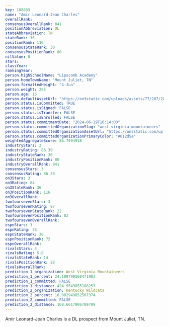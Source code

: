 ```yaml
---
key: 108883
name: "Amir Leonard-Jean Charles"
overallRank: 
consensusOverallRank: 841
positionAbbreviation: DL
stateAbbreviation: TN
stateRank: 36
positionRank: 116
consensusStateRank: 30
consensusPositionRank: 80
nilValue: 0
stars: 
classYear: 
rankingYear: 
person.highSchoolName: "Lipscomb Academy"
person.homeTownName: "Mount Juliet, TN"
person.formattedHeight: "4-Jun"
person.weight: 285
person.age: 16
person.defaultAssetUrl: "https://on3static.com/uploads/assets/77/287/287077.png"
person.status.isCommitted: TRUE
person.status.isSigned: FALSE
person.status.isTransfer: FALSE
person.status.isEnrolled: FALSE
person.status.commitmentDate: "2024-06-19T16:14:00"
person.status.committedOrganizationSlug: "west-virginia-mountaineers"
person.status.committedOrganizationAssetUrl: "https://on3static.com/uploads/assets/789/149/149789.svg"
person.status.committedOrganizationPrimaryColor: "#012d5e"
weightedAggregateScore: 86.7094918
industryStars: 3
industryRating: 86.39
industryStateRank: 30
industryPositionRank: 80
industryOverallRank: 841
consensusStars: 3
consensusRating: 86.39
on3Stars: 3
on3Rating: 84
on3StateRank: 36
on3PositionRank: 116
on3OverallRank: 
twofoursevenStars: 3
twofoursevenRating: 87
twofoursevenStateRank: 22
twofoursevenPositionRank: 83
twofoursevenOverallRank: 
espnStars: 3
espnRating: 76
espnStateRank: 30
espnPositionRank: 72
espnOverallRank: 
rivalsStars: 4
rivalsRating: 5.8
rivalsStateRank: 14
rivalsPositionRank: 28
rivalsOverallRank: 
prediction_1_organization: West Virginia Mountaineers
prediction_1_percent: 24.188790560471983
prediction_1_committed: FALSE
prediction_1_distance: 424.9543855188253
prediction_2_organization: Kentucky Wildcats
prediction_2_percent: 16.002949852507374
prediction_2_committed: FALSE
prediction_2_distance: 168.6617906709709
---
```

Amir Leonard-Jean Charles is a DL prospect from Mount Juliet, TN.